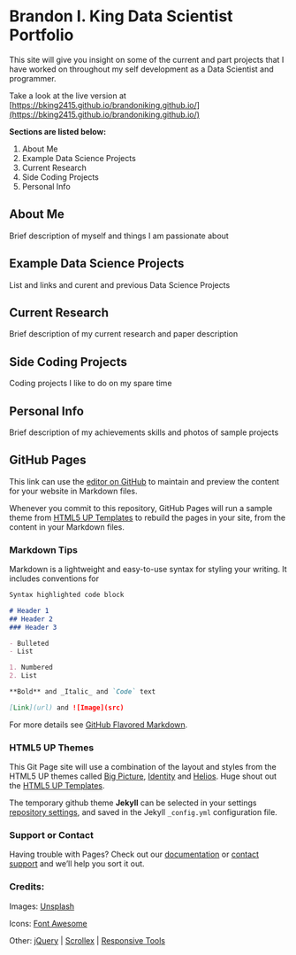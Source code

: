 # Brandon I. King Data Scientist Portfolio

This site will give you insight on some of the current and part projects that I have worked on throughout my self development as a Data Scientist and programmer.

Take a look at the live version at [https://bking2415.github.io/brandoniking.github.io/](https://bking2415.github.io/brandoniking.github.io/)

**Sections are listed below:**
1. About Me
2. Example Data Science Projects
3. Current Research
4. Side Coding Projects
5. Personal Info

## About Me

Brief description of myself and things I am passionate about

## Example Data Science Projects

List and links and curent and previous Data Science Projects

## Current Research

Brief description of my current research and paper description

## Side Coding Projects

Coding projects I like to do on my spare time

## Personal Info

Brief description of my achievements skills and photos of sample projects


## GitHub Pages

This link can use the [editor on GitHub](https://github.com/bking2415/brandoniking.github.io/edit/master/index.html) to maintain and preview the content for your website in Markdown files.

Whenever you commit to this repository, GitHub Pages will run a sample theme from [HTML5 UP Templates](https://html5up.net) to rebuild the pages in your site, from the content in your Markdown files.

### Markdown Tips

Markdown is a lightweight and easy-to-use syntax for styling your writing. It includes conventions for

```markdown
Syntax highlighted code block

# Header 1
## Header 2
### Header 3

- Bulleted
- List

1. Numbered
2. List

**Bold** and _Italic_ and `Code` text

[Link](url) and ![Image](src)
```

For more details see [GitHub Flavored Markdown](https://guides.github.com/features/mastering-markdown/).

### HTML5 UP Themes

This Git Page site will use a combination of the layout and styles from the HTML5 UP themes called [Big Picture](https://html5up.net/big-picture), [Identity](https://html5up.net/identity) and  [Helios](https://html5up.net/helios). Huge shout out the [HTML5 UP Templates](https://html5up.net).

The temporary github theme **Jekyll** can be selected in your settings [repository settings](https://github.com/bking2415/brandoniking.github.io/settings), and saved in the Jekyll `_config.yml` configuration file.

### Support or Contact

Having trouble with Pages? Check out our [documentation](https://help.github.com/categories/github-pages-basics/) or [contact support](https://github.com/contact) and we’ll help you sort it out.

### Credits:

Images:
	[Unsplash](https://unsplash.com)

Icons:
	[Font Awesome](https://fontawesome.io)

Other: [jQuery](https://jquery.com) | [Scrollex](https://github.com/ajlkn/jquery.scrollex) | [Responsive Tools](https://github.com/ajlkn/responsive-tools)
